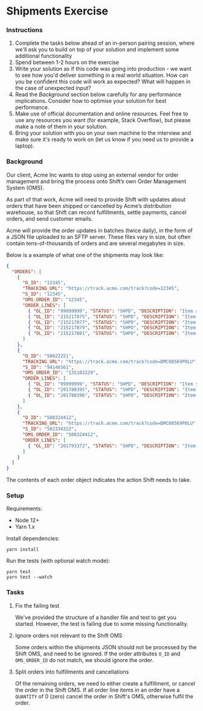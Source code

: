 # Shipments Exercise

### Instructions

1. Complete the tasks below ahead of an in-person pairing session, where we'll ask you to build on top of your solution and implement some additional functionality
1. Spend between 1-2 hours on the exercise
1. Write your solution as if this code was going into production - we want to see how you'd deliver something in a real world situation. How can you be confident this code will work as expected? What will happen in the case of unexpected input?
1. Read the _Background_ section below carefully for any performance implications. Consider how to optimise your solution for best performance.
1. Make use of official documentation and online resources. Feel free to use any resources you want (for example, Stack Overflow), but please make a note of them in your solution.
1. Bring your solution with you on your own machine to the interview and make sure it's ready to work on (let us know if you need us to provide a laptop).

### Background

Our client, Acme Inc wants to stop using an external vendor for order management and bring the process onto Shift’s own Order Management System (OMS).

As part of that work, Acme will need to provide Shift with updates about orders that have been shipped or cancelled by Acme’s distribution warehouse, so that Shift can record fulfillments, settle payments, cancel orders, and send customer emails.

Acme will provide the order updates in batches (twice daily), in the form of a JSON file uploaded to an SFTP server. These files vary in size, but often contain tens-of-thousands of orders and are several megabytes in size.

Below is a example of what one of the shipments may look like:

```json
{
  "ORDERS": [
    {
      "O_ID": "12345",
      "TRACKING_URL": "https://track.acme.com/track?code=12345",
      "S_ID": "12345",
      "OMS_ORDER_ID": "12345",
      "ORDER_LINES": [
        { "OL_ID": "99999999", "STATUS": "SHPD", "DESCRIPTION": "Item shipped to customer", "SKU": "S2377460_C000_000", "QUANTITY": "1", "O_QTY": "1" },
        { "OL_ID": "215217875", "STATUS": "SHPD", "DESCRIPTION": "Item shipped to customer", "SKU": "S2798364_C000_000", "QUANTITY": "1", "O_QTY": "1" },
        { "OL_ID": "215217877", "STATUS": "SHPD", "DESCRIPTION": "Item shipped to customer", "SKU": "S2673230_C000_000", "QUANTITY": "1", "O_QTY": "1" },
        { "OL_ID": "215217879", "STATUS": "SHPD", "DESCRIPTION": "Item shipped to customer", "SKU": "S2759275_C000_000", "QUANTITY": "1", "O_QTY": "1" },
        { "OL_ID": "215217881", "STATUS": "SHPD", "DESCRIPTION": "Item shipped to customer", "SKU": "S2772154_C000_000", "QUANTITY": "1", "O_QTY": "1" }
      ]
    },
    {
      "O_ID": "50022251",
      "TRACKING_URL": "https://track.acme.com/track?code=DMC08569P0LU",
      "S_ID": "94146561",
      "OMS_ORDER_ID": "135103229",
      "ORDER_LINES": [
        { "OL_ID": "99999999", "STATUS": "SHPD", "DESCRIPTION": "Item shipped to customer", "SKU": "S2377460_C000_000", "QUANTITY": "1", "O_QTY": "1" },
        { "OL_ID": "201780395", "STATUS": "SHPD", "DESCRIPTION": "Item shipped to customer", "SKU": "S2655371_C511_XL", "QUANTITY": "0", "O_QTY": "2" },
        { "OL_ID": "201780396", "STATUS": "SHPD", "DESCRIPTION": "Item shipped to customer", "SKU": "S2670159_C333_010", "QUANTITY": "1", "O_QTY": "2" }
      ]
    },
    {
      "O_ID": "500324412",
      "TRACKING_URL": "https://track.acme.com/track?code=DMC08569P0LU",
      "S_ID": "582334322",
      "OMS_ORDER_ID": "500324412",
      "ORDER_LINES": [
        { "OL_ID": "201793372", "STATUS": "SHPD", "DESCRIPTION": "Item shipped to customer", "SKU": "S2377460_C000_000", "QUANTITY": "0", "O_QTY": "1" }
      ]
    }
  ]
}
```

The contents of each order object indicates the action Shift needs to take.

### Setup

Requirements:

* Node 12+
* Yarn 1.x

Install dependencies:

```
yarn install
```

Run the tests (with optional watch mode):

```
yarn test
yarn test --watch
```

### Tasks

1. Fix the failing test
   
   We've provided the structure of a handler file and test to get you started. However, the test is failing due to some missing functionality. 
   
2. Ignore orders not relevant to the Shift OMS

   Some orders within the shipments JSON should not be processed by the Shift OMS, and need to be ignored. If the order attributes `O_ID` and `OMS_ORDER_ID` do not match, we should ignore the order.

3. Split orders into fulfillments and cancellations

   Of the remaining orders, we need to either create a fulfillment, or cancel the order in the Shift OMS. If all order line items in an order have a `QUANTITY` of 0 (zero) cancel the order in Shift's OMS, otherwise fulfil the order.
